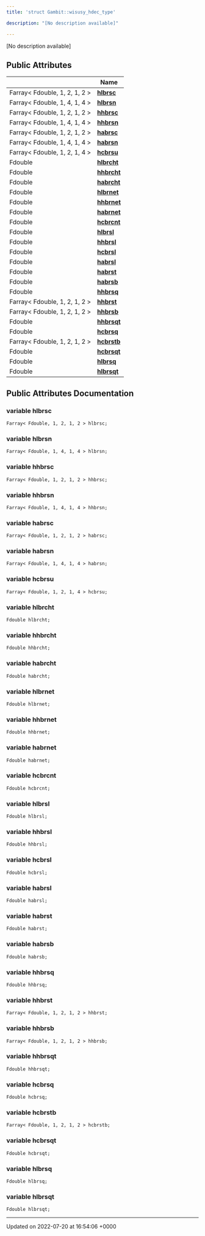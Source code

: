 ```yaml
---
title: 'struct Gambit::wisusy_hdec_type'

description: "[No description available]"

---
```









[No description available]

## Public Attributes

|                | Name           |
| -------------- | -------------- |
| Farray< Fdouble, 1, 2, 1, 2 > | **[hlbrsc](/documentation/code/classes/structgambit_1_1wisusy__hdec__type/#variable-hlbrsc)**  |
| Farray< Fdouble, 1, 4, 1, 4 > | **[hlbrsn](/documentation/code/classes/structgambit_1_1wisusy__hdec__type/#variable-hlbrsn)**  |
| Farray< Fdouble, 1, 2, 1, 2 > | **[hhbrsc](/documentation/code/classes/structgambit_1_1wisusy__hdec__type/#variable-hhbrsc)**  |
| Farray< Fdouble, 1, 4, 1, 4 > | **[hhbrsn](/documentation/code/classes/structgambit_1_1wisusy__hdec__type/#variable-hhbrsn)**  |
| Farray< Fdouble, 1, 2, 1, 2 > | **[habrsc](/documentation/code/classes/structgambit_1_1wisusy__hdec__type/#variable-habrsc)**  |
| Farray< Fdouble, 1, 4, 1, 4 > | **[habrsn](/documentation/code/classes/structgambit_1_1wisusy__hdec__type/#variable-habrsn)**  |
| Farray< Fdouble, 1, 2, 1, 4 > | **[hcbrsu](/documentation/code/classes/structgambit_1_1wisusy__hdec__type/#variable-hcbrsu)**  |
| Fdouble | **[hlbrcht](/documentation/code/classes/structgambit_1_1wisusy__hdec__type/#variable-hlbrcht)**  |
| Fdouble | **[hhbrcht](/documentation/code/classes/structgambit_1_1wisusy__hdec__type/#variable-hhbrcht)**  |
| Fdouble | **[habrcht](/documentation/code/classes/structgambit_1_1wisusy__hdec__type/#variable-habrcht)**  |
| Fdouble | **[hlbrnet](/documentation/code/classes/structgambit_1_1wisusy__hdec__type/#variable-hlbrnet)**  |
| Fdouble | **[hhbrnet](/documentation/code/classes/structgambit_1_1wisusy__hdec__type/#variable-hhbrnet)**  |
| Fdouble | **[habrnet](/documentation/code/classes/structgambit_1_1wisusy__hdec__type/#variable-habrnet)**  |
| Fdouble | **[hcbrcnt](/documentation/code/classes/structgambit_1_1wisusy__hdec__type/#variable-hcbrcnt)**  |
| Fdouble | **[hlbrsl](/documentation/code/classes/structgambit_1_1wisusy__hdec__type/#variable-hlbrsl)**  |
| Fdouble | **[hhbrsl](/documentation/code/classes/structgambit_1_1wisusy__hdec__type/#variable-hhbrsl)**  |
| Fdouble | **[hcbrsl](/documentation/code/classes/structgambit_1_1wisusy__hdec__type/#variable-hcbrsl)**  |
| Fdouble | **[habrsl](/documentation/code/classes/structgambit_1_1wisusy__hdec__type/#variable-habrsl)**  |
| Fdouble | **[habrst](/documentation/code/classes/structgambit_1_1wisusy__hdec__type/#variable-habrst)**  |
| Fdouble | **[habrsb](/documentation/code/classes/structgambit_1_1wisusy__hdec__type/#variable-habrsb)**  |
| Fdouble | **[hhbrsq](/documentation/code/classes/structgambit_1_1wisusy__hdec__type/#variable-hhbrsq)**  |
| Farray< Fdouble, 1, 2, 1, 2 > | **[hhbrst](/documentation/code/classes/structgambit_1_1wisusy__hdec__type/#variable-hhbrst)**  |
| Farray< Fdouble, 1, 2, 1, 2 > | **[hhbrsb](/documentation/code/classes/structgambit_1_1wisusy__hdec__type/#variable-hhbrsb)**  |
| Fdouble | **[hhbrsqt](/documentation/code/classes/structgambit_1_1wisusy__hdec__type/#variable-hhbrsqt)**  |
| Fdouble | **[hcbrsq](/documentation/code/classes/structgambit_1_1wisusy__hdec__type/#variable-hcbrsq)**  |
| Farray< Fdouble, 1, 2, 1, 2 > | **[hcbrstb](/documentation/code/classes/structgambit_1_1wisusy__hdec__type/#variable-hcbrstb)**  |
| Fdouble | **[hcbrsqt](/documentation/code/classes/structgambit_1_1wisusy__hdec__type/#variable-hcbrsqt)**  |
| Fdouble | **[hlbrsq](/documentation/code/classes/structgambit_1_1wisusy__hdec__type/#variable-hlbrsq)**  |
| Fdouble | **[hlbrsqt](/documentation/code/classes/structgambit_1_1wisusy__hdec__type/#variable-hlbrsqt)**  |

## Public Attributes Documentation

### variable hlbrsc

```
Farray< Fdouble, 1, 2, 1, 2 > hlbrsc;
```


### variable hlbrsn

```
Farray< Fdouble, 1, 4, 1, 4 > hlbrsn;
```


### variable hhbrsc

```
Farray< Fdouble, 1, 2, 1, 2 > hhbrsc;
```


### variable hhbrsn

```
Farray< Fdouble, 1, 4, 1, 4 > hhbrsn;
```


### variable habrsc

```
Farray< Fdouble, 1, 2, 1, 2 > habrsc;
```


### variable habrsn

```
Farray< Fdouble, 1, 4, 1, 4 > habrsn;
```


### variable hcbrsu

```
Farray< Fdouble, 1, 2, 1, 4 > hcbrsu;
```


### variable hlbrcht

```
Fdouble hlbrcht;
```


### variable hhbrcht

```
Fdouble hhbrcht;
```


### variable habrcht

```
Fdouble habrcht;
```


### variable hlbrnet

```
Fdouble hlbrnet;
```


### variable hhbrnet

```
Fdouble hhbrnet;
```


### variable habrnet

```
Fdouble habrnet;
```


### variable hcbrcnt

```
Fdouble hcbrcnt;
```


### variable hlbrsl

```
Fdouble hlbrsl;
```


### variable hhbrsl

```
Fdouble hhbrsl;
```


### variable hcbrsl

```
Fdouble hcbrsl;
```


### variable habrsl

```
Fdouble habrsl;
```


### variable habrst

```
Fdouble habrst;
```


### variable habrsb

```
Fdouble habrsb;
```


### variable hhbrsq

```
Fdouble hhbrsq;
```


### variable hhbrst

```
Farray< Fdouble, 1, 2, 1, 2 > hhbrst;
```


### variable hhbrsb

```
Farray< Fdouble, 1, 2, 1, 2 > hhbrsb;
```


### variable hhbrsqt

```
Fdouble hhbrsqt;
```


### variable hcbrsq

```
Fdouble hcbrsq;
```


### variable hcbrstb

```
Farray< Fdouble, 1, 2, 1, 2 > hcbrstb;
```


### variable hcbrsqt

```
Fdouble hcbrsqt;
```


### variable hlbrsq

```
Fdouble hlbrsq;
```


### variable hlbrsqt

```
Fdouble hlbrsqt;
```


-------------------------------

Updated on 2022-07-20 at 16:54:06 +0000